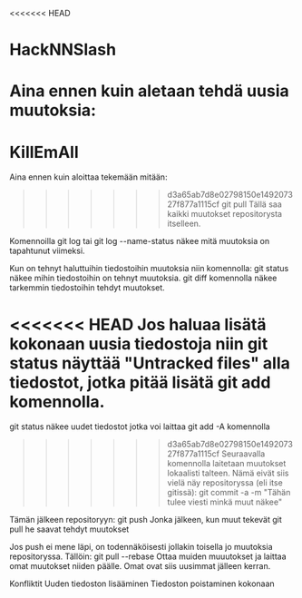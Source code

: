 <<<<<<< HEAD
# HackNNSlash

Aina ennen kuin aletaan tehdä uusia muutoksia:
=======
# KillEmAll

Aina ennen kuin aloittaa tekemään mitään:
>>>>>>> d3a65ab7d8e02798150e149207327f877a1115cf
git pull
Tällä saa kaikki muutokset repositorysta itselleen.

Komennoilla git log tai git log --name-status näkee mitä muutoksia on tapahtunut viimeksi.

Kun on tehnyt haluttuihin tiedostoihin muutoksia niin komennolla:
git status
näkee mihin tiedostoihin on tehnyt muutoksia.
git diff
komennolla näkee tarkemmin tiedostoihin tehdyt muutokset.

<<<<<<< HEAD
Jos haluaa lisätä kokonaan uusia tiedostoja niin git status näyttää "Untracked files" alla tiedostot, jotka pitää lisätä git add komennolla.
=======
git status näkee uudet tiedostot jotka voi laittaa git add -A komennolla

>>>>>>> d3a65ab7d8e02798150e149207327f877a1115cf
Seuraavalla komennolla laitetaan muutokset lokaalisti talteen. Nämä eivät siis vielä näy repositoryssa (eli itse gitissä):
git commit -a -m "Tähän tulee viesti minkä muut näkee"

Tämän jälkeen repositoryyn:
git push
Jonka jälkeen, kun muut tekevät git pull he saavat tehdyt muutokset

Jos push ei mene läpi, on todennäköisesti jollakin toisella jo muutoksia repositoryssa. Tällöin:
git pull --rebase
Ottaa muiden muuutokset ja laittaa omat muutokset niiden päälle. Omat ovat siis uusimmat jälleen kerran.


Konfliktit
Uuden tiedoston lisääminen
Tiedoston poistaminen kokonaan
